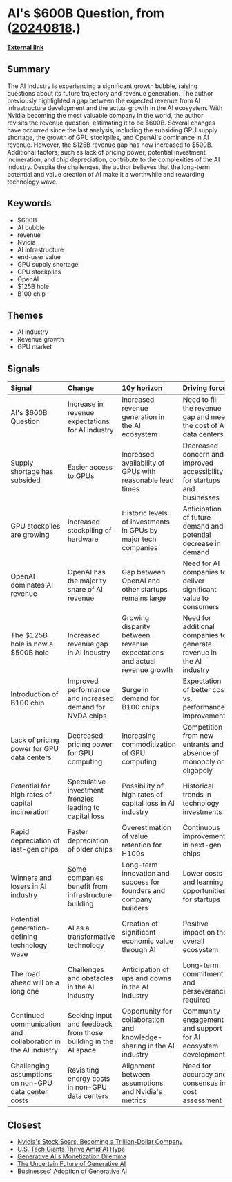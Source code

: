 # __AI's $600B Question__, from ([20240818](https://kghosh.substack.com/p/20240818).)

__[External link](https://www.sequoiacap.com/article/ais-600b-question/)__



## Summary

The AI industry is experiencing a significant growth bubble, raising questions about its future trajectory and revenue generation. The author previously highlighted a gap between the expected revenue from AI infrastructure development and the actual growth in the AI ecosystem. With Nvidia becoming the most valuable company in the world, the author revisits the revenue question, estimating it to be $600B. Several changes have occurred since the last analysis, including the subsiding GPU supply shortage, the growth of GPU stockpiles, and OpenAI's dominance in AI revenue. However, the $125B revenue gap has now increased to $500B. Additional factors, such as lack of pricing power, potential investment incineration, and chip depreciation, contribute to the complexities of the AI industry. Despite the challenges, the author believes that the long-term potential and value creation of AI make it a worthwhile and rewarding technology wave.

## Keywords

* $600B
* AI bubble
* revenue
* Nvidia
* AI infrastructure
* end-user value
* GPU supply shortage
* GPU stockpiles
* OpenAI
* $125B hole
* B100 chip

## Themes

* AI industry
* Revenue growth
* GPU market

## Signals

| Signal                                                       | Change                                                         | 10y horizon                                                              | Driving force                                                            |
|:-------------------------------------------------------------|:---------------------------------------------------------------|:-------------------------------------------------------------------------|:-------------------------------------------------------------------------|
| AI's $600B Question                                          | Increase in revenue expectations for AI industry               | Increased revenue generation in the AI ecosystem                         | Need to fill the revenue gap and meet the cost of AI data centers        |
| Supply shortage has subsided                                 | Easier access to GPUs                                          | Increased availability of GPUs with reasonable lead times                | Decreased concern and improved accessibility for startups and businesses |
| GPU stockpiles are growing                                   | Increased stockpiling of hardware                              | Historic levels of investments in GPUs by major tech companies           | Anticipation of future demand and potential decrease in demand           |
| OpenAI dominates AI revenue                                  | OpenAI has the majority share of AI revenue                    | Gap between OpenAI and other startups remains large                      | Need for AI companies to deliver significant value to consumers          |
| The $125B hole is now a $500B hole                           | Increased revenue gap in AI industry                           | Growing disparity between revenue expectations and actual revenue growth | Need for additional companies to generate revenue in the AI industry     |
| Introduction of B100 chip                                    | Improved performance and increased demand for NVDA chips       | Surge in demand for B100 chips                                           | Expectation of better cost vs. performance improvement                   |
| Lack of pricing power for GPU data centers                   | Decreased pricing power for GPU computing                      | Increasing commoditization of GPU computing                              | Competition from new entrants and absence of monopoly or oligopoly       |
| Potential for high rates of capital incineration             | Speculative investment frenzies leading to capital loss        | Possibility of high rates of capital loss in AI industry                 | Historical trends in technology investments                              |
| Rapid depreciation of last-gen chips                         | Faster depreciation of older chips                             | Overestimation of value retention for H100s                              | Continuous improvement in next-gen chips                                 |
| Winners and losers in AI industry                            | Some companies benefit from infrastructure building            | Long-term innovation and success for founders and company builders       | Lower costs and learning opportunities for startups                      |
| Potential generation-defining technology wave                | AI as a transformative technology                              | Creation of significant economic value through AI                        | Positive impact on the overall ecosystem                                 |
| The road ahead will be a long one                            | Challenges and obstacles in the AI industry                    | Anticipation of ups and downs in the AI industry                         | Long-term commitment and perseverance required                           |
| Continued communication and collaboration in the AI industry | Seeking input and feedback from those building in the AI space | Opportunity for collaboration and knowledge-sharing in the AI industry   | Community engagement and support for AI ecosystem development            |
| Challenging assumptions on non-GPU data center costs         | Revisiting energy costs in non-GPU data centers                | Alignment between assumptions and Nvidia's metrics                       | Need for accuracy and consensus in cost assessment                       |

## Closest

* [Nvidia's Stock Soars, Becoming a Trillion-Dollar Company](598eae9bc0f45fdaeee2d2ef811ad150)
* [U.S. Tech Giants Thrive Amid AI Hype](a328ee420f076da0f50be7c705cf32a4)
* [Generative AI's Monetization Dilemma](0c6842166e382f4956d21e22b38fa9c2)
* [The Uncertain Future of Generative AI](f35afe43c2e3b465b8ed4b00023cb0ac)
* [Businesses' Adoption of Generative AI](767b74c90576473294b2c47568c0e355)